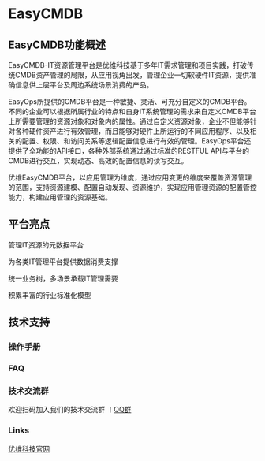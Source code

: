 # EasyCMDB
## EasyCMDB功能概述
EasyCMDB-IT资源管理平台是优维科技基于多年IT需求管理和项目实践，打破传统CMDB资产管理的局限，从应用视角出发，管理企业一切软硬件IT资源，提供准确信息供上层平台及周边系统场景消费的产品。

EasyOps所提供的CMDB平台是一种敏捷、灵活、可充分自定义的CMDB平台。不同的企业可以根据所属行业的特点和自身IT系统管理的需求来自定义CMDB平台上所需要管理的资源对象和对象内的属性。通过自定义资源对象，企业不但能够针对各种硬件资产进行有效管理，而且能够对硬件上所运行的不同应用程序、以及相关的配置、权限、和访问关系等逻辑配置信息进行有效的管理。EasyOps平台还提供了全功能的API接口，各种外部系统通过通过标准的RESTFUL API与平台的CMDB进行交互，实现动态、高效的配置信息的读写交互。

优维EasyCMDB平台，以应用管理为维度，通过应用变更的维度来覆盖资源管理的范围，支持资源建模、配置自动发现、资源维护，实现应用管理资源的配置管控能力，构建应用管理的资源基础。

## 平台亮点
管理IT资源的元数据平台

为各类IT管理平台提供数据消费支撑

统一业务树，多场景承载IT管理需要

积累丰富的行业标准化模型

## 技术支持
### 操作手册

### FAQ

### 技术交流群
欢迎扫码加入我们的技术交流群
！[QQ群](https://github.com/easycmdb/easycmdb/blob/easycmdb-patch-1/QQ群.jpg)

### Links
[优维科技官网](http://www.uwintech.cn/)
